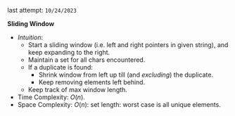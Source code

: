 last attempt: `10/24/2023`

**Sliding Window**
- *Intuition*: 
  - Start a sliding window (i.e. left and right pointers in given string), and keep expanding to the right. 
  - Maintain a set for all chars encountered. 
  - If a duplicate is found:
    - Shrink window from left up till (and *excluding*) the duplicate. 
    - Keep removing elements left behind. 
  - Keep track of max window length. 
- Time Complexity: $O(n)$. 
- Space Complexity: $O(n)$: set length: worst case is all unique elements. 